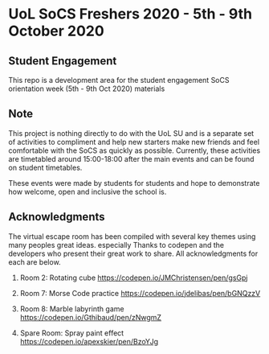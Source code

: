# UoL SoCS Freshers 2020 - 5th - 9th October 2020

## Student Engagement

This repo is a development area for the student engagement SoCS orientation week (5th - 9th Oct 2020) materials 

## Note

This project is nothing directly to do with the UoL SU and is a separate set of activities to compliment and help new starters make new friends and feel comfortable with the SoCS as quickly as possible. Currently, these activities are timetabled around 15:00-18:00 after the main events and can be found on student timetables.

These events were made by students for students and hope to demonstrate how welcome, open and inclusive the school is.  

## Acknowledgments

The virtual escape room has been compiled with several key themes using many peoples great ideas. especially Thanks to codepen and the developers who present their great work to share. All acknowledgments for each are below.


1. Room 2: Rotating cube https://codepen.io/JMChristensen/pen/gsGpj 

1. Room 7: Morse Code practice https://codepen.io/jdelibas/pen/bGNQzzV 

1. Room 8: Marble labyrinth game https://codepen.io/Gthibaud/pen/zNwgmZ

1. Spare Room: Spray paint effect https://codepen.io/apexskier/pen/BzoYJg



